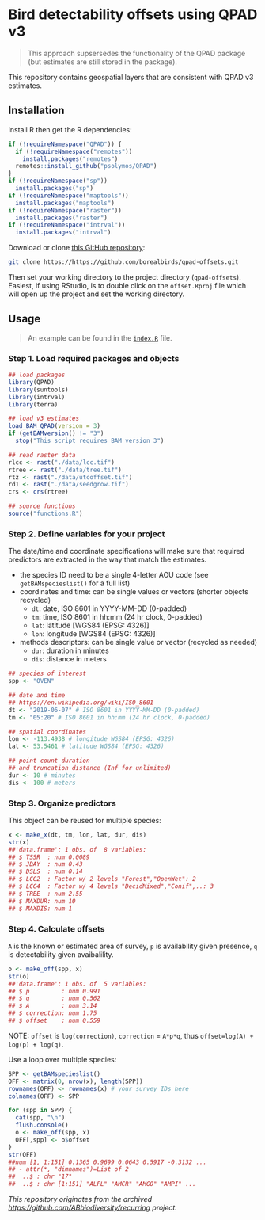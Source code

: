 # Bird detectability offsets using QPAD v3

> This approach supsersedes the functionality of the QPAD package (but estimates are still stored in the package).

This repository contains geospatial layers that are consistent with QPAD v3 estimates.

## Installation

Install R then get the R dependencies:

```R
if (!requireNamespace("QPAD")) {
  if (!requireNamespace("remotes"))
    install.packages("remotes")
  remotes::install_github("psolymos/QPAD")
}
if (!requireNamespace("sp"))
  install.packages("sp")
if (!requireNamespace("maptools"))
  install.packages("maptools")
if (!requireNamespace("raster"))
  install.packages("raster")
if (!requireNamespace("intrval"))
  install.packages("intrval")
```

Download or clone [this GitHub repository](https://github.com/borealbirds/qpad-offsets):

```bash
git clone https://https://github.com/borealbirds/qpad-offsets.git
```

Then set your working directory to the project directory (`qpad-offsets`).
Easiest, if using RStudio, is to double click on the `offset.Rproj` file
which will open up the project and set the working directory.

## Usage

> An example can be found in the [`index.R`](index.R) file.

### Step 1. Load required packages and objects

```R
## load packages
library(QPAD)
library(suntools)
library(intrval)
library(terra)

## load v3 estimates
load_BAM_QPAD(version = 3)
if (getBAMversion() != "3")
  stop("This script requires BAM version 3")

## read raster data
rlcc <- rast("./data/lcc.tif")
rtree <- rast("./data/tree.tif")
rtz <- rast("./data/utcoffset.tif")
rd1 <- rast("./data/seedgrow.tif")
crs <- crs(rtree)

## source functions
source("functions.R")
```

### Step 2. Define variables for your project

The date/time and coordinate specifications will make sure that required predictors are extracted in the way that match the estimates.

- the species ID need to be a single 4-letter AOU code (see `getBAMspecieslist()` for a full list)
- coordinates and time:  can be single values or vectors (shorter objects recycled)
  - `dt`: date, ISO 8601 in YYYY-MM-DD (0-padded)
  - `tm`: time, ISO 8601 in hh:mm (24 hr clock, 0-padded)
  - `lat`: latitude [WGS84 (EPSG: 4326)]
  - `lon`: longitude [WGS84 (EPSG: 4326)]
- methods descriptors: can be single value or vector (recycled as needed)
  - `dur`: duration in minutes
  - `dis`: distance in meters

```R
## species of interest
spp <- "OVEN"

## date and time
## https://en.wikipedia.org/wiki/ISO_8601
dt <- "2019-06-07" # ISO 8601 in YYYY-MM-DD (0-padded)
tm <- "05:20" # ISO 8601 in hh:mm (24 hr clock, 0-padded)

## spatial coordinates
lon <- -113.4938 # longitude WGS84 (EPSG: 4326)
lat <- 53.5461 # latitude WGS84 (EPSG: 4326)

## point count duration 
## and truncation distance (Inf for unlimited)
dur <- 10 # minutes
dis <- 100 # meters
```

### Step 3. Organize predictors

This object can be reused for multiple species:

```R
x <- make_x(dt, tm, lon, lat, dur, dis)
str(x)
##'data.frame':	1 obs. of  8 variables:
## $ TSSR  : num 0.0089
## $ JDAY  : num 0.43
## $ DSLS  : num 0.14
## $ LCC2  : Factor w/ 2 levels "Forest","OpenWet": 2
## $ LCC4  : Factor w/ 4 levels "DecidMixed","Conif",..: 3
## $ TREE  : num 2.55
## $ MAXDUR: num 10
## $ MAXDIS: num 1
```

### Step 4. Calculate offsets

`A` is the known or estimated area of survey, `p` is availability given presence, `q` is detectability given avaibalility.

```R
o <- make_off(spp, x)
str(o)
##'data.frame':	1 obs. of  5 variables:
## $ p         : num 0.991
## $ q         : num 0.562
## $ A         : num 3.14
## $ correction: num 1.75
## $ offset    : num 0.559
```

NOTE: `offset` is `log(correction)`, `correction` = `A*p*q`, thus `offset=log(A) + log(p) + log(q)`.

Use a loop over multiple species:

```R
SPP <- getBAMspecieslist()
OFF <- matrix(0, nrow(x), length(SPP))
rownames(OFF) <- rownames(x) # your survey IDs here
colnames(OFF) <- SPP

for (spp in SPP) {
  cat(spp, "\n")
  flush.console()
  o <- make_off(spp, x)
  OFF[,spp] <- o$offset
}
str(OFF)
##num [1, 1:151] 0.1365 0.9699 0.0643 0.5917 -0.3132 ...
## - attr(*, "dimnames")=List of 2
##  ..$ : chr "17"
##  ..$ : chr [1:151] "ALFL" "AMCR" "AMGO" "AMPI" ...
```

*This repository originates from the archived <https://github.com/ABbiodiversity/recurring> project.*
